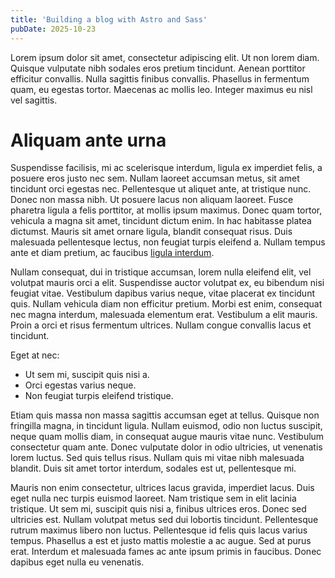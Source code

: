 ```yaml
---
title: 'Building a blog with Astro and Sass'
pubDate: 2025-10-23
---
```


Lorem ipsum dolor sit amet, consectetur adipiscing elit. Ut non lorem diam. Quisque vulputate nibh sodales eros pretium tincidunt. Aenean porttitor efficitur convallis. Nulla sagittis finibus convallis. Phasellus in fermentum quam, eu egestas tortor. Maecenas ac mollis leo. Integer maximus eu nisl vel sagittis.

# Aliquam ante urna

Suspendisse facilisis, mi ac scelerisque interdum, ligula ex imperdiet felis, a posuere eros justo nec sem. Nullam laoreet accumsan metus, sit amet tincidunt orci egestas nec. Pellentesque ut aliquet ante, at tristique nunc. Donec non massa nibh. Ut posuere lacus non aliquam laoreet. Fusce pharetra ligula a felis porttitor, at mollis ipsum maximus. Donec quam tortor, vehicula a magna sit amet, tincidunt dictum enim. In hac habitasse platea dictumst. Mauris sit amet ornare ligula, blandit consequat risus. Duis malesuada pellentesque lectus, non feugiat turpis eleifend a. Nullam tempus ante et diam pretium, ac faucibus [ligula interdum](https://bbc.co.uk).

Nullam consequat, dui in tristique accumsan, lorem nulla eleifend elit, vel volutpat mauris orci a elit. Suspendisse auctor volutpat ex, eu bibendum nisi feugiat vitae. Vestibulum dapibus varius neque, vitae placerat ex tincidunt quis. Nullam vehicula diam non efficitur pretium. Morbi est enim, consequat nec magna interdum, malesuada elementum erat. Vestibulum a elit mauris. Proin a orci et risus fermentum ultrices. Nullam congue convallis lacus et tincidunt.

Eget at nec:

- Ut sem mi, suscipit quis nisi a.
- Orci egestas varius neque.
- Non feugiat turpis eleifend tristique.

Etiam quis massa non massa sagittis accumsan eget at tellus. Quisque non fringilla magna, in tincidunt ligula. Nullam euismod, odio non luctus suscipit, neque quam mollis diam, in consequat augue mauris vitae nunc. Vestibulum consectetur quam ante. Donec vulputate dolor in odio ultricies, ut venenatis lorem luctus. Sed quis tellus risus. Nullam quis mi vitae nibh malesuada blandit. Duis sit amet tortor interdum, sodales est ut, pellentesque mi.

Mauris non enim consectetur, ultrices lacus gravida, imperdiet lacus. Duis eget nulla nec turpis euismod laoreet. Nam tristique sem in elit lacinia tristique. Ut sem mi, suscipit quis nisi a, finibus ultrices eros. Donec sed ultricies est. Nullam volutpat metus sed dui lobortis tincidunt. Pellentesque rutrum maximus libero non luctus. Pellentesque id felis quis lacus varius tempus. Phasellus a est et justo mattis molestie a ac augue. Sed at purus erat. Interdum et malesuada fames ac ante ipsum primis in faucibus. Donec dapibus eget nulla eu venenatis. 
